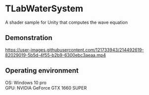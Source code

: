 # TLabWaterSystem
A shader sample for Unity that computes the wave equation

## Demonstration

https://user-images.githubusercontent.com/121733943/214492619-82029019-5b5d-4f55-b2b9-6300ebc3aeaa.mp4

## Operating environment
OS: Windows 10 pro  
GPU: NVIDIA GeForce GTX 1660 SUPER
